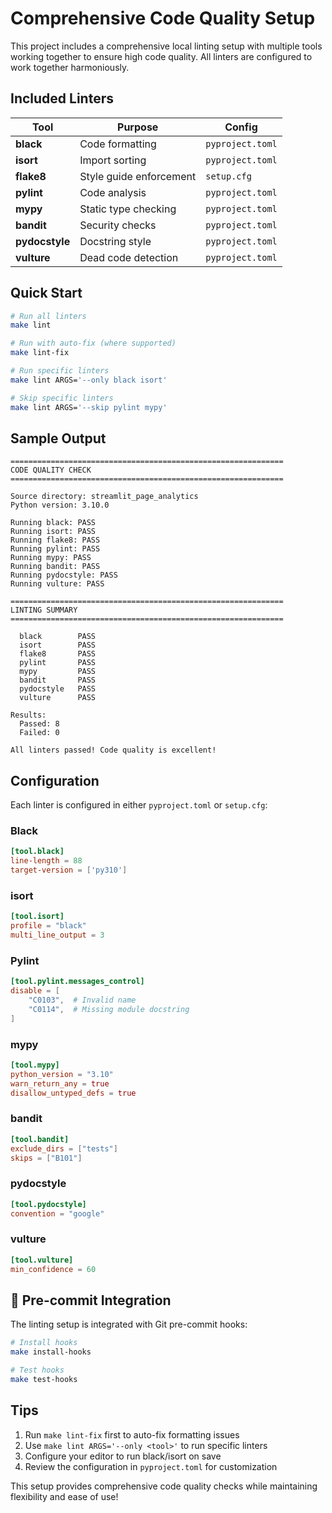 # Comprehensive Code Quality Setup

This project includes a comprehensive local linting setup with multiple tools working together to ensure high code quality. All linters are configured to work together harmoniously.

## Included Linters

| Tool | Purpose | Config |
|------|---------|--------|
| **black** | Code formatting | `pyproject.toml` |
| **isort** | Import sorting | `pyproject.toml` |
| **flake8** | Style guide enforcement | `setup.cfg` |
| **pylint** | Code analysis | `pyproject.toml` |
| **mypy** | Static type checking | `pyproject.toml` |
| **bandit** | Security checks | `pyproject.toml` |
| **pydocstyle** | Docstring style | `pyproject.toml` |
| **vulture** | Dead code detection | `pyproject.toml` |

## Quick Start

```bash
# Run all linters
make lint

# Run with auto-fix (where supported)
make lint-fix

# Run specific linters
make lint ARGS='--only black isort'

# Skip specific linters
make lint ARGS='--skip pylint mypy'
```

## Sample Output

```
=============================================================
CODE QUALITY CHECK
=============================================================

Source directory: streamlit_page_analytics
Python version: 3.10.0

Running black: PASS
Running isort: PASS
Running flake8: PASS
Running pylint: PASS
Running mypy: PASS
Running bandit: PASS
Running pydocstyle: PASS
Running vulture: PASS

=============================================================
LINTING SUMMARY
=============================================================

  black        PASS
  isort        PASS
  flake8       PASS
  pylint       PASS
  mypy         PASS
  bandit       PASS
  pydocstyle   PASS
  vulture      PASS

Results:
  Passed: 8
  Failed: 0

All linters passed! Code quality is excellent!
```

## Configuration

Each linter is configured in either `pyproject.toml` or `setup.cfg`:

### Black
```toml
[tool.black]
line-length = 88
target-version = ['py310']
```

### isort
```toml
[tool.isort]
profile = "black"
multi_line_output = 3
```

### Pylint
```toml
[tool.pylint.messages_control]
disable = [
    "C0103",  # Invalid name
    "C0114",  # Missing module docstring
]
```

### mypy
```toml
[tool.mypy]
python_version = "3.10"
warn_return_any = true
disallow_untyped_defs = true
```

### bandit
```toml
[tool.bandit]
exclude_dirs = ["tests"]
skips = ["B101"]
```

### pydocstyle
```toml
[tool.pydocstyle]
convention = "google"
```

### vulture
```toml
[tool.vulture]
min_confidence = 60
```

## 🔄 Pre-commit Integration

The linting setup is integrated with Git pre-commit hooks:

```bash
# Install hooks
make install-hooks

# Test hooks
make test-hooks
```

## Tips

1. Run `make lint-fix` first to auto-fix formatting issues
2. Use `make lint ARGS='--only <tool>'` to run specific linters
3. Configure your editor to run black/isort on save
4. Review the configuration in `pyproject.toml` for customization

This setup provides comprehensive code quality checks while maintaining flexibility and ease of use!
